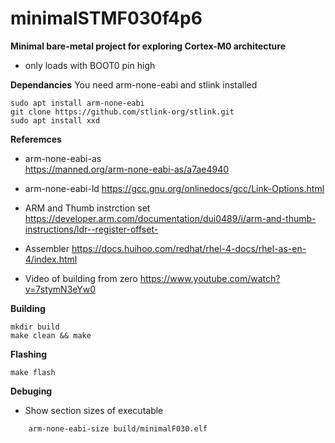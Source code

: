 # minimalSTMF030f4p6 # 

**Minimal bare-metal project for exploring Cortex-M0 architecture**

- only loads with BOOT0 pin high 

**Dependancies** 
You need arm-none-eabi and stlink installed
```
sudo apt install arm-none-eabi 
git clone https://github.com/stlink-org/stlink.git
sudo apt install xxd 
```
**Referemces** 

- arm-none-eabi-as  
    https://manned.org/arm-none-eabi-as/a7ae4940

- arm-none-eabi-ld 
    https://gcc.gnu.org/onlinedocs/gcc/Link-Options.html

- ARM and Thumb instrction set 
    https://developer.arm.com/documentation/dui0489/i/arm-and-thumb-instructions/ldr--register-offset-
- Assembler 
    https://docs.huihoo.com/redhat/rhel-4-docs/rhel-as-en-4/index.html  
- Video of building from zero 
    https://www.youtube.com/watch?v=7stymN3eYw0

**Building**  
```
mkdir build 
make clean && make 
```


**Flashing**   
```
make flash
```

**Debuging** 
- Show section sizes of executable 
```
    arm-none-eabi-size build/minimalF030.elf
```